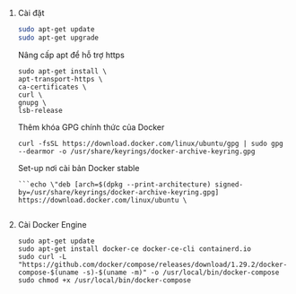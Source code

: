 

1. Cài đặt

    ```bash
    sudo apt-get update
    sudo apt-get upgrade
    ```
    Nâng cấp apt để hỗ trợ https
    ```
    sudo apt-get install \
    apt-transport-https \
    ca-certificates \
    curl \
    gnupg \
    lsb-release
    ```
    Thêm khóa GPG chính thức của Docker
    ```
    curl -fsSL https://download.docker.com/linux/ubuntu/gpg | sudo gpg --dearmor -o /usr/share/keyrings/docker-archive-keyring.gpg
    ```
    Set-up nơi cài bản Docker stable
    ```
    ```echo \"deb [arch=$(dpkg --print-architecture) signed-by=/usr/share/keyrings/docker-archive-keyring.gpg] https://download.docker.com/linux/ubuntu \
    ```
    ``` $(lsb_release -cs) stable" | sudo tee /etc/apt/sources.list.d/docker.list > /dev/null
    ```
2. Cài Docker Engine

    ```
    sudo apt-get update
    sudo apt-get install docker-ce docker-ce-cli containerd.io
    sudo curl -L "https://github.com/docker/compose/releases/download/1.29.2/docker-compose-$(uname -s)-$(uname -m)" -o /usr/local/bin/docker-compose
    sudo chmod +x /usr/local/bin/docker-compose
    ```



